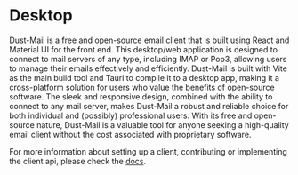 # Desktop

Dust-Mail is a free and open-source email client that is built using React and Material UI for the front end. This desktop/web application is designed to connect to mail servers of any type, including IMAP or Pop3, allowing users to manage their emails effectively and efficiently. Dust-Mail is built with Vite as the main build tool and Tauri to compile it to a desktop app, making it a cross-platform solution for users who value the benefits of open-source software. The sleek and responsive design, combined with the ability to connect to any mail server, makes Dust-Mail a robust and reliable choice for both individual and (possibly) professional users. With its free and open-source nature, Dust-Mail is a valuable tool for anyone seeking a high-quality email client without the cost associated with proprietary software.

For more information about setting up a client, contributing or implementing the client api, please check the [docs](https://docs.dust.email).
